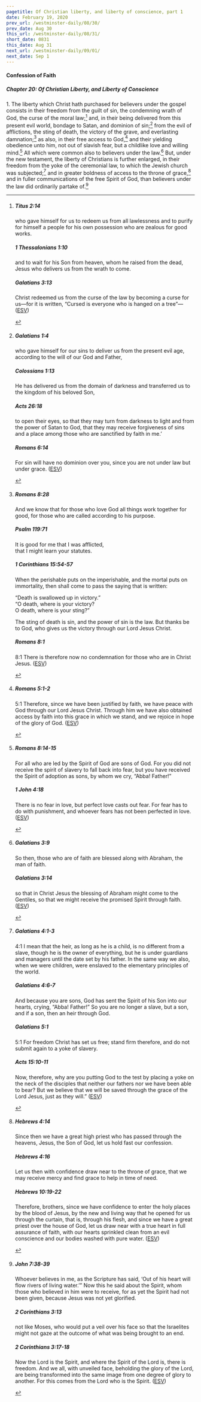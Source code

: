 ```yaml
---
pagetitle: Of Christian liberty, and liberty of conscience, part 1
date: February 19, 2020
prev_url: /westminster-daily/08/30/
prev_date: Aug 30
this_url: /westminster-daily/08/31/
short_date: 0831
this_date: Aug 31
next_url: /westminster-daily/09/01/
next_date: Sep 1
---
```


#### Confession of Faith

##### Chapter 20: Of Christian Liberty, and Liberty of Conscience

1\. The liberty which Christ hath purchased for believers under the gospel consists in their freedom from the guilt of sin, the condemning wrath of God, the curse of the moral law;[^fnref:wcf1] and, in their being delivered from this present evil world, bondage to Satan, and dominion of sin;[^fnref:wcf2] from the evil of afflictions, the sting of death, the victory of the grave, and everlasting damnation;[^fnref:wcf3] as also, in their free access to God,[^fnref:wcf4] and their yielding obedience unto him, not out of slavish fear, but a childlike love and willing mind.[^fnref:wcf5] All which were common also to believers under the law.[^fnref:wcf6] But, under the new testament, the liberty of Christians is further enlarged, in their freedom from the yoke of the ceremonial law, to which the Jewish church was subjected;[^fnref:wcf7] and in greater boldness of access to the throne of grace,[^fnref:wcf8] and in fuller communications of the free Spirit of God, than believers under the law did ordinarily partake of.[^fnref:wcf9]

[^fnref:wcf1]: <div class="esv"><h5>Titus 2:14</h5> <div class="esv-text"><p id="p56002014.01-1">who gave himself for us to redeem us from all lawlessness and to purify for himself a people for his own possession who are zealous for good works.</p> </div><h5>1 Thessalonians 1:10</h5> <div class="esv-text"><p id="p52001010.01-2">and to wait for his Son from heaven, whom he raised from the dead, Jesus who delivers us from the wrath to come.</p> </div><h5>Galatians 3:13</h5> <div class="esv-text"><p id="p48003013.01-3">Christ redeemed us from the curse of the law by becoming a curse for us&#8212;for it is written, &#8220;Cursed is everyone who is hanged on a tree&#8221;&#8212;  (<a href="http://www.esv.org" class="copyright">ESV</a>)</p> </div> </div>

[^fnref:wcf2]: <div class="esv"><h5>Galatians 1:4</h5> <div class="esv-text"><p id="p48001004.01-1">who gave himself for our sins to deliver us from the present evil age, according to the will of our God and Father,</p> </div><h5>Colossians 1:13</h5> <div class="esv-text"><p id="p51001013.01-2">He has delivered us from the domain of darkness and transferred us to the kingdom of his beloved Son,</p> </div><h5>Acts 26:18</h5> <div class="esv-text"><p id="p44026018.01-3"><span class="woc">to open their eyes, so that they may turn from darkness to light and from the power of Satan to God, that they may receive forgiveness of sins and a place among those who are sanctified by faith in me.&#8217;</span></p> </div><h5>Romans 6:14</h5> <div class="esv-text"><p id="p45006014.01-4">For sin will have no dominion over you, since you are not under law but under grace.  (<a href="http://www.esv.org" class="copyright">ESV</a>)</p> </div> </div>

[^fnref:wcf3]: <div class="esv"><h5>Romans 8:28</h5> <div class="esv-text"><p id="p45008028.01-1">And we know that for those who love God all things work together for good, for those who are called according to his purpose.</p> </div><h5>Psalm 119:71</h5> <div class="esv-text"><div class="block-indent"> <p class="line-group" id="p19119071.01-2">It is good for me that I was afflicted,<br /> <span class="indent"></span>that I might learn your statutes.</p> </div> </div><h5>1 Corinthians 15:54-57</h5> <div class="esv-text"><p id="p46015054.01-3">When the perishable puts on the imperishable, and the mortal puts on immortality, then shall come to pass the saying that is written:</p> <div class="block-indent"> <p class="line-group" id="p46015054.24-3">&#8220;Death is swallowed up in victory.&#8221;<br />  &#8220;O death, where is your victory?<br /> <span class="indent"></span>O death, where is your sting?&#8221;</p> </div>  <p class="same-paragraph" id="p46015056.01-3">The sting of death is sin, and the power of sin is the law. But thanks be to God, who gives us the victory through our Lord Jesus Christ.</p> </div><h5>Romans 8:1</h5> <div class="esv-text"> <p id="p45008001.05-4"><span class="chapter-num" id="v45008001-4">8:1&nbsp;</span>There is therefore now no condemnation for those who are in Christ Jesus.  (<a href="http://www.esv.org" class="copyright">ESV</a>)</p> </div> </div>

[^fnref:wcf4]: <div class="esv"><h5>Romans 5:1-2</h5> <div class="esv-text"> <p id="p45005001.06-1"><span class="chapter-num" id="v45005001-1">5:1&nbsp;</span>Therefore, since we have been justified by faith, we have peace with God through our Lord Jesus Christ. Through him we have also obtained access by faith into this grace in which we stand, and we rejoice in hope of the glory of God.  (<a href="http://www.esv.org" class="copyright">ESV</a>)</p> </div> </div>

[^fnref:wcf5]: <div class="esv"><h5>Romans 8:14-15</h5> <div class="esv-text"><p id="p45008014.01-1">For all who are led by the Spirit of God are sons of God. For you did not receive the spirit of slavery to fall back into fear, but you have received the Spirit of adoption as sons, by whom we cry, &#8220;Abba! Father!&#8221;</p> </div><h5>1 John 4:18</h5> <div class="esv-text"><p id="p62004018.01-2">There is no fear in love, but perfect love casts out fear. For fear has to do with punishment, and whoever fears has not been perfected in love.  (<a href="http://www.esv.org" class="copyright">ESV</a>)</p> </div> </div>

[^fnref:wcf6]: <div class="esv"><h5>Galatians 3:9</h5> <div class="esv-text"><p id="p48003009.01-1">So then, those who are of faith are blessed along with Abraham, the man of faith.</p> </div><h5>Galatians 3:14</h5> <div class="esv-text"><p id="p48003014.01-2">so that in Christ Jesus the blessing of Abraham might come to the Gentiles, so that we might receive the promised Spirit through faith.  (<a href="http://www.esv.org" class="copyright">ESV</a>)</p> </div> </div>

[^fnref:wcf7]: <div class="esv"><h5>Galatians 4:1-3</h5> <div class="esv-text"> <p id="p48004001.04-1"><span class="chapter-num" id="v48004001-1">4:1&nbsp;</span>I mean that the heir, as long as he is a child, is no different from a slave, though he is the owner of everything, but he is under guardians and managers until the date set by his father. In the same way we also, when we were children, were enslaved to the elementary principles of the world.</p> </div><h5>Galatians 4:6-7</h5> <div class="esv-text"><p id="p48004006.01-2">And because you are sons, God has sent the Spirit of his Son into our hearts, crying, &#8220;Abba! Father!&#8221; So you are no longer a slave, but a son, and if a son, then an heir through God.</p> </div><h5>Galatians 5:1</h5> <div class="esv-text"> <p id="p48005001.06-3"><span class="chapter-num" id="v48005001-3">5:1&nbsp;</span>For freedom Christ has set us free; stand firm therefore, and do not submit again to a yoke of slavery.</p> </div><h5>Acts 15:10-11</h5> <div class="esv-text"><p id="p44015010.01-4">Now, therefore, why are you putting God to the test by placing a yoke on the neck of the disciples that neither our fathers nor we have been able to bear? But we believe that we will be saved through the grace of the Lord Jesus, just as they will.&#8221;  (<a href="http://www.esv.org" class="copyright">ESV</a>)</p> </div> </div>

[^fnref:wcf8]: <div class="esv"><h5>Hebrews 4:14</h5> <div class="esv-text"> <p id="p58004014.06-1">Since then we have a great high priest who has passed through the heavens, Jesus, the Son of God, let us hold fast our confession.</p> </div><h5>Hebrews 4:16</h5> <div class="esv-text"><p id="p58004016.01-2">Let us then with confidence draw near to the throne of grace, that we may receive mercy and find grace to help in time of need.</p> </div><h5>Hebrews 10:19-22</h5> <div class="esv-text"> <p id="p58010019.06-3">Therefore, brothers, since we have confidence to enter the holy places by the blood of Jesus, by the new and living way that he opened for us through the curtain, that is, through his flesh, and since we have a great priest over the house of God, let us draw near with a true heart in full assurance of faith, with our hearts sprinkled clean from an evil conscience and our bodies washed with pure water.  (<a href="http://www.esv.org" class="copyright">ESV</a>)</p> </div> </div>

[^fnref:wcf9]: <div class="esv"><h5>John 7:38-39</h5> <div class="esv-text"><p id="p43007038.01-1"><span class="woc">Whoever believes in me, as the Scripture has said, &#8216;Out of his heart will flow rivers of living water.&#8217;&#8221;</span> Now this he said about the Spirit, whom those who believed in him were to receive, for as yet the Spirit had not been given, because Jesus was not yet glorified.</p> </div><h5>2 Corinthians 3:13</h5> <div class="esv-text"><p id="p47003013.01-2">not like Moses, who would put a veil over his face so that the Israelites might not gaze at the outcome of what was being brought to an end.</p> </div><h5>2 Corinthians 3:17-18</h5> <div class="esv-text"><p id="p47003017.01-3">Now the Lord is the Spirit, and where the Spirit of the Lord is, there is freedom. And we all, with unveiled face, beholding the glory of the Lord, are being transformed into the same image from one degree of glory to another. For this comes from the Lord who is the Spirit.  (<a href="http://www.esv.org" class="copyright">ESV</a>)</p> </div> </div>

